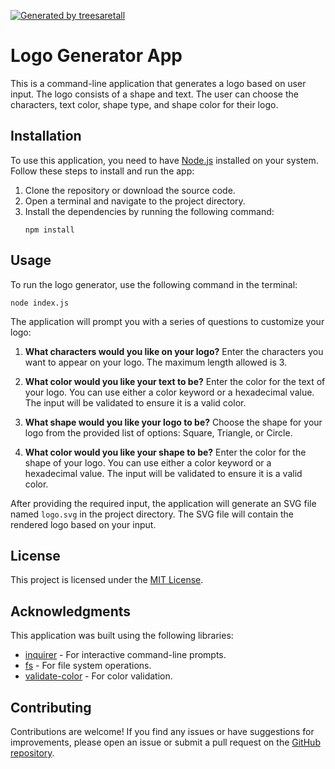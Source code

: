 [![Generated by treesaretall](https://img.shields.io/badge/Generated%20by-treesaretall-blue)](https://github.com/treesaretall)
# Logo Generator App

This is a command-line application that generates a logo based on user input. The logo consists of a shape and text. The user can choose the characters, text color, shape type, and shape color for their logo.

## Installation

To use this application, you need to have [Node.js](https://nodejs.org) installed on your system. Follow these steps to install and run the app:

1. Clone the repository or download the source code.
2. Open a terminal and navigate to the project directory.
3. Install the dependencies by running the following command:
   ```
   npm install
   ```

## Usage

To run the logo generator, use the following command in the terminal:

```
node index.js
```

The application will prompt you with a series of questions to customize your logo:

1. **What characters would you like on your logo?** Enter the characters you want to appear on your logo. The maximum length allowed is 3.

2. **What color would you like your text to be?** Enter the color for the text of your logo. You can use either a color keyword or a hexadecimal value. The input will be validated to ensure it is a valid color.

3. **What shape would you like your logo to be?** Choose the shape for your logo from the provided list of options: Square, Triangle, or Circle.

4. **What color would you like your shape to be?** Enter the color for the shape of your logo. You can use either a color keyword or a hexadecimal value. The input will be validated to ensure it is a valid color.

After providing the required input, the application will generate an SVG file named `logo.svg` in the project directory. The SVG file will contain the rendered logo based on your input.

## License

This project is licensed under the [MIT License](LICENSE).

## Acknowledgments

This application was built using the following libraries:

- [inquirer](https://www.npmjs.com/package/inquirer) - For interactive command-line prompts.
- [fs](https://nodejs.org/api/fs.html) - For file system operations.
- [validate-color](https://www.npmjs.com/package/validate-color) - For color validation.

## Contributing

Contributions are welcome! If you find any issues or have suggestions for improvements, please open an issue or submit a pull request on the [GitHub repository](https://github.com/your-username/your-repository).